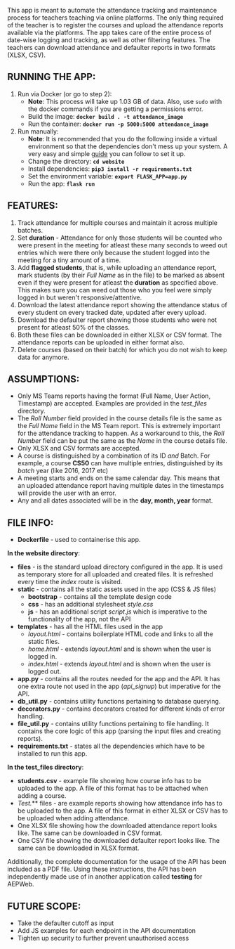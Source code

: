 This app is meant to automate the attendance tracking and maintenance process for teachers teaching via online platforms. The only thing required of the teacher is to register the courses and upload the attendance reports available via the platforms. The app takes care of the entire process of date-wise logging and tracking, as well as other filtering features. The teachers can download attendance and defaulter reports in two formats (XLSX, CSV).

## RUNNING THE APP:

1. Run via Docker (or go to step 2):
   - **Note**: This process will take up 1.03 GB of data. Also, use `sudo` with the docker commands if you are getting a permissions error.
   - Build the image: **`docker build . -t attendance_image`**
   - Run the container: **`docker run -p 5000:5000 attendance_image`**
2. Run manually:
   - **Note**: It is recommended that you do the following inside a virtual environment so that the dependencies don't mess up your system. A very easy and simple [guide](https://realpython.com/python-virtual-environments-a-primer/#using-virtual-environments) you can follow to set it up.
   - Change the directory: **`cd website`**
   - Install dependencies: **`pip3 install -r requirements.txt`**
   - Set the environment variable: **`export FLASK_APP=app.py`**
   - Run the app: **`flask run`**

## FEATURES:

1. Track attendance for multiple courses and maintain it across multiple batches.
2. Set **duration** - Attendance for only those students will be counted who were present in the meeting for atleast these many seconds to weed out entries which were there only because the student logged into the meeting for a tiny amount of a time.
3. Add **flagged students**, that is, while uploading an attendance report, mark students (by their _Full Name_ as in the file) to be marked as absent even if they were present for atleast the **duration** as specified above. This makes sure you can weed out those who you feel were simply logged in but weren't responsive/attentive.
4. Download the latest attendance report showing the attendance status of every student on every tracked date, updated after every upload.
5. Download the defaulter report showing those students who were not present for atleast 50% of the classes.
6. Both these files can be downloaded in either XLSX or CSV format. The attendance reports can be uploaded in either format also.
7. Delete courses (based on their batch) for which you do not wish to keep data for anymore.

## ASSUMPTIONS:

- Only MS Teams reports having the format (Full Name, User Action, Timestamp) are accepted. Examples are provided in the _test_files_ directory.
- The _Roll Number_ field provided in the course details file is the same as the _Full Name_ field in the MS Team report. This is extremely important for the attendance tracking to happen.
  As a workaround to this, the _Roll Number_ field can be put the same as the _Name_ in the course details file.
- Only XLSX and CSV formats are accepted.
- A course is distinguished by a combination of its ID _and_ Batch. For example, a course **CS50** can have multiple entries, distinguished by its _batch_ year (like 2016, 2017 etc)
- A meeting starts and ends on the same calendar day. This means that an uploaded attendance report having multiple dates in the timestamps will provide the user with an error.
- Any and all dates associated will be in the **day, month, year** format.

## FILE INFO:

- **Dockerfile** - used to containerise this app.

**In the website directory**:

- **files** - is the standard upload directory configured in the app. It is used as temporary store for all uploaded and created files. It is refreshed every time the _index_ route is visited.
- **static** - contains all the static assets used in the app (CSS & JS files)
  - **bootstrap** - contains all the template design code
  - **css** - has an additional stylesheet _style.css_
  - **js** - has an additional script _script.js_ which is imperative to the functionality of the app, not the API
- **templates** - has all the HTML files used in the app
  - _layout.html_ - contains boilerplate HTML code and links to all the static files.
  - _home.html_ - extends _layout.html_ and is shown when the user is logged in.
  - _index.html_ - extends _layout.html_ and is shown when the user is logged out.
- **app.py** - contains all the routes needed for the app and the API. It has one extra route not used in the app (_api_signup_) but imperative for the API.
- **db_util.py** - contains utility functions pertaining to database querying.
- **decorators.py** - contains decorators created for different kinds of error handling.
- **file_util.py** - contains utility functions pertaining to file handling. It contains the core logic of this app (parsing the input files and creating reports).
- **requirements.txt** - states all the dependencies which have to be installed to run this app.

**In the test_files directory**:

- **students.csv** - example file showing how course info has to be uploaded to the app. A file of this format has to be attached when adding a course.
- **Test*.*** files - are example reports showing how attendance info has to be uploaded to the app. A file of this format in either XLSX or CSV has to be uploaded when adding attendance.
- One XLSX file showing how the downloaded attendance report looks like. The same can be downloaded in CSV format.
- One CSV file showing the downloaded defaulter report looks like. The same can be downloaded in XLSX format.

Additionally, the complete documentation for the usage of the API has been included as a PDF file. Using these instructions, the API has been independently made use of in another application called **testing** for AEPWeb.

## FUTURE SCOPE:

- Take the defaulter cutoff as input
- Add JS examples for each endpoint in the API documentation
- Tighten up security to further prevent unauthorised access
